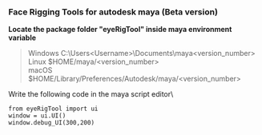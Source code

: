 ### Face Rigging Tools for autodesk maya (Beta version)

**Locate the package folder "eyeRigTool" inside maya environment variable**
>Windows	C:\Users\<Username>\Documents\maya\<version_number> \
>Linux	$HOME/maya/<version_number> \
>macOS	$HOME/Library/Preferences/Autodesk/maya/<version_number> 

Write the following code in the maya script editor\
```
from eyeRigTool import ui
window = ui.UI()
window.debug_UI(300,200)
```
